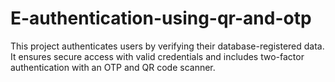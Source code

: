 # E-authentication-using-qr-and-otp
This project authenticates users by verifying their database-registered data. It ensures secure access with valid credentials and includes two-factor authentication with an OTP and QR code scanner.
